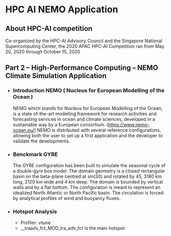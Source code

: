 # HPC AI NEMO Application

## About HPC-AI competition
Co-organized by the HPC-AI Advisory Council and the Singapore National Supercomputing Center, the 2020 APAC HPC-AI Competition ran from May 20, 2020 through October 15, 2020
## Part 2 – High-Performance Computing – NEMO Climate Simulation Application
* ### Introduction NEMO ( Nucleus for European Modelling of the Ocean )
    NEMO which stands for Nucleus for European Modelling of the Ocean, is a state of-the-art modelling framework for research activities and forecasting services in ocean and climate sciences, developed in a sustainable way by a European consortium. (https://www.nemo-ocean.eu/) 
NEMO is distributed with several reference configurations, allowing both the user to set up a first application and the developer to validate the developments.
* ### Benckmark GYRE
    The GYRE configuration has been built to simulate the seasonal cycle of a double-gyre box model. 
The domain geometry is a closed rectangular basin on the beta-plane centred at sin(30) and rotated by 45, 3180 km long, 2120 km wide and 4 km deep. The domain is bounded by vertical walls and by a flat bottom. The configuration is meant to represent an idealized North Atlantic or North Pacific basin. The circulation is forced by analytical profiles of wind and buoyancy fluxes.
* ### Hotspot Analysis
    * Profiler: vtune
    * __traadv_fct_MOD_tra_adv_fct is the main hotspot
